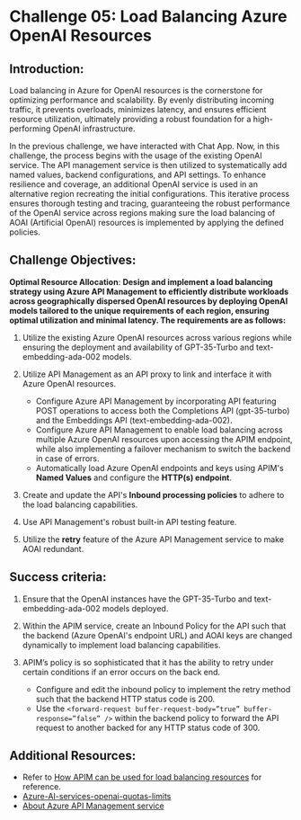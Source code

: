 # Challenge 05: Load Balancing Azure OpenAI Resources

## Introduction:

Load balancing in Azure for OpenAI resources is the cornerstone for optimizing performance and scalability. By evenly distributing incoming traffic, it prevents overloads, minimizes latency, and ensures efficient resource utilization, ultimately providing a robust foundation for a high-performing OpenAI infrastructure.

In the previous challenge, we have interacted with Chat App. Now, in this challenge, the process begins with the usage of the existing OpenAI service. The API management service is then utilized to systematically add named values, backend configurations, and API settings. To enhance resilience and coverage, an additional OpenAI service is used in an alternative region recreating the initial configurations. This iterative process ensures thorough testing and tracing, guaranteeing the robust performance of the OpenAI service across regions making sure the load balancing of AOAI (Artificial OpenAI) resources is implemented by applying the defined policies.

## Challenge Objectives:

**Optimal Resource Allocation**: **Design and implement a load balancing strategy using Azure API Management to efficiently distribute workloads across geographically dispersed OpenAI resources by deploying OpenAI models tailored to the unique requirements of each region, ensuring optimal utilization and minimal latency. The requirements are as follows:**

1. Utilize the existing Azure OpenAI resources across various regions while ensuring the deployment and availability of GPT-35-Turbo and text-embedding-ada-002 models.
   
2. Utilize API Management as an API proxy to link and interface it with Azure OpenAI resources.
    - Configure Azure API Management by incorporating API featuring POST operations to access both the Completions API (gpt-35-turbo) and the Embeddings API (text-embedding-ada-002).
    - Configure Azure API Management to enable load balancing across multiple Azure OpenAI resources upon accessing the APIM endpoint, while also implementing a failover mechanism to switch the backend in case of errors.
    - Automatically load Azure OpenAI endpoints and keys using APIM's **Named Values** and configure the **HTTP(s) endpoint**.

3. Create and update the API's **Inbound processing policies** to adhere to the load balancing capabilities.

4. Use API Management's robust built-in API testing feature.

5. Utilize the **retry** feature of the Azure API Management service to make AOAI redundant.

## Success criteria:

1. Ensure that the OpenAI instances have the GPT-35-Turbo and text-embedding-ada-002 models deployed.

2. Within the APIM service, create an Inbound Policy for the API such that the backend (Azure OpenAI's endpoint URL) and AOAI keys are changed dynamically to implement load balancing capabilities.

3. APIM’s policy is so sophisticated that it has the ability to retry under certain conditions if an error occurs on the back end.
    - Configure and edit the inbound policy to implement the retry method such that the backend HTTP status code is 200.
    - Use the `<forward-request buffer-request-body=”true” buffer-response=”false” />` within the backend policy to forward the API request to another backed for any HTTP status code of 300.

## Additional Resources:

- Refer to [How APIM can be used for load balancing resources](https://shiroyama.medium.com/introduction-eb8b8c94455a) for reference.
- [Azure-AI-services-openai-quotas-limits](https://learn.microsoft.com/en-us/azure/ai-services/openai/quotas-limits)
- [About Azure API Management service](https://learn.microsoft.com/en-us/azure/api-management/api-management-key-concepts)
